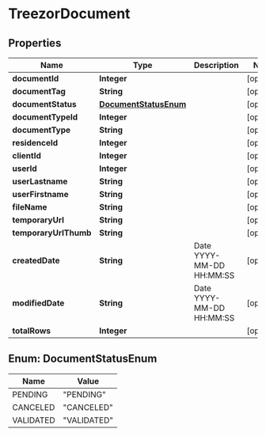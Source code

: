 
# TreezorDocument

## Properties
Name | Type | Description | Notes
------------ | ------------- | ------------- | -------------
**documentId** | **Integer** |  |  [optional]
**documentTag** | **String** |  |  [optional]
**documentStatus** | [**DocumentStatusEnum**](#DocumentStatusEnum) |  |  [optional]
**documentTypeId** | **Integer** |  |  [optional]
**documentType** | **String** |  |  [optional]
**residenceId** | **Integer** |  |  [optional]
**clientId** | **Integer** |  |  [optional]
**userId** | **Integer** |  |  [optional]
**userLastname** | **String** |  |  [optional]
**userFirstname** | **String** |  |  [optional]
**fileName** | **String** |  |  [optional]
**temporaryUrl** | **String** |  |  [optional]
**temporaryUrlThumb** | **String** |  |  [optional]
**createdDate** | **String** | Date YYYY-MM-DD HH:MM:SS |  [optional]
**modifiedDate** | **String** | Date YYYY-MM-DD HH:MM:SS |  [optional]
**totalRows** | **Integer** |  |  [optional]


<a name="DocumentStatusEnum"></a>
## Enum: DocumentStatusEnum
Name | Value
---- | -----
PENDING | &quot;PENDING&quot;
CANCELED | &quot;CANCELED&quot;
VALIDATED | &quot;VALIDATED&quot;




